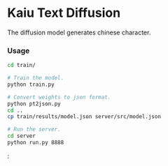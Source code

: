 # Kaiu Text Diffusion 
The diffusion model generates chinese character. 

### Usage

```bash
cd train/

# Train the model.
python train.py

# Convert weights to json format.
python pt2json.py
cd ..
cp train/results/model.json server/src/model.json

# Run the server.
cd server
python run.py 8888
```


:
